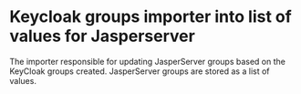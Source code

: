 # Keycloak groups importer into list of values for Jasperserver

The importer responsible for updating JasperServer groups based on the KeyCloak groups created. JasperServer groups are stored as a list of values.
